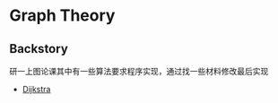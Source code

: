 # Graph Theory

## Backstory

研一上图论课其中有一些算法要求程序实现，通过找一些材料修改最后实现

* [Dijkstra](<https://github.com/C-Joey/Graph-Theory/blob/master/Dijkstra.md>)
